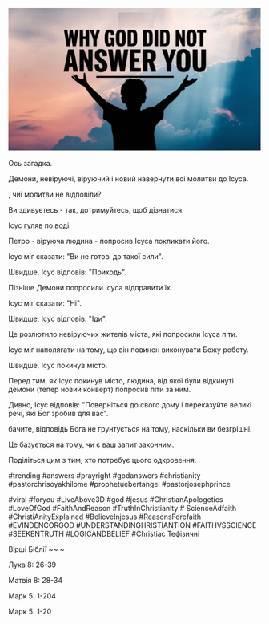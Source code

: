 ![Video cover image](../cover.jpg "cover photo")

Ось загадка.

Демони, невіруючі, віруючий і новий навернути всі молитви до Ісуса.

, чиї молитви не відповіли?

Ви здивуєтесь - так, дотримуйтесь, щоб дізнатися.

Ісус гуляв по воді.

Петро - віруюча людина - попросив Ісуса покликати його.

Ісус міг сказати: "Ви не готові до такої сили".

Швидше, Ісус відповів: "Приходь".

Пізніше Демони попросили Ісуса відправити їх.

Ісус міг сказати: "Ні".

Швидше, Ісус відповів: "Іди".

Це розлютило невіруючих жителів міста, які попросили Ісуса піти.

Ісус міг наполягати на тому, що він повинен виконувати Божу роботу.

Швидше, Ісус покинув місто.

Перед тим, як Ісус покинув місто, людина, від якої були відкинуті демони (тепер новий конверт) попросив піти за ним.

Дивно, Ісус відповів: "Поверніться до свого дому і переказуйте великі речі, які Бог зробив для вас".

бачите, відповідь Бога не ґрунтується на тому, наскільки ви безгрішні.

Це базується на тому, чи є ваш запит законним.

Поділіться цим з тим, хто потребує цього одкровення.

#trending #answers #prayright #godanswers #christianity #pastorchrisoyakhilome #prophetuebertangel #pastorjosephprince

#viral #foryou #LiveAbove3D #god #jesus #ChristianApologetics #LoveOfGod #FaithAndReason #TruthInChristianity # ScienceAdfaith #ChristiAnityExplained #BelieveInjesus #ReasonsForefaith #EVINDENCORGOD #UNDERSTANDINGHRISTIANTION #FAITHVSSCIENCE #SEEKENTRUTH #LOGICANDBELIEF #Christiac Тефізичні

Вірші Біблії ~~ ~

Лука 8: 26-39

Матвія 8: 28-34

Марк 5: 1-204

Марк 5: 1-20